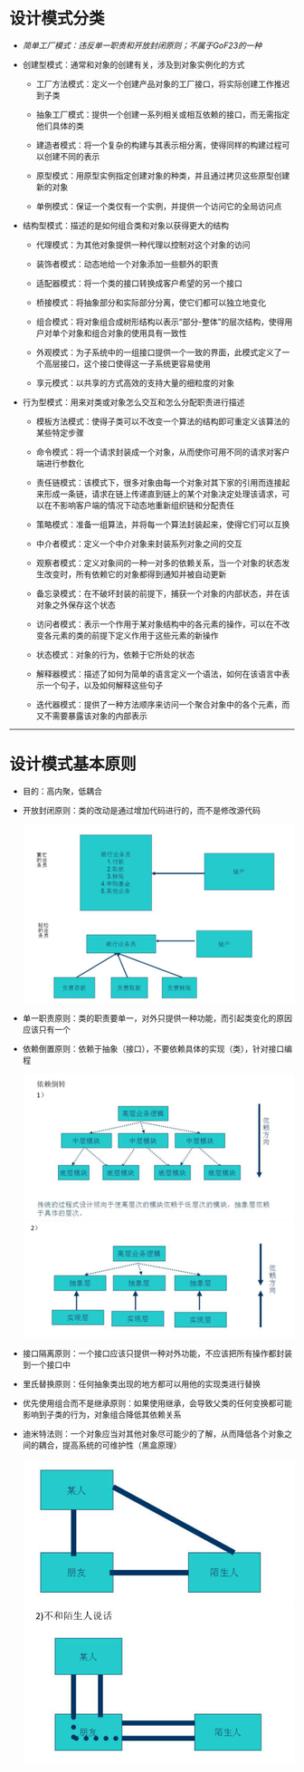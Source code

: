 # **设计模式分类**

- *简单工厂模式：违反单一职责和开放封闭原则；不属于GoF23的一种*

- 创建型模式：通常和对象的创建有关，涉及到对象实例化的方式

  - 工厂方法模式：定义一个创建产品对象的工厂接口，将实际创建工作推迟到子类

  - 抽象工厂模式：提供一个创建一系列相关或相互依赖的接口，而无需指定他们具体的类

  - 建造者模式：将一个复杂的构建与其表示相分离，使得同样的构建过程可以创建不同的表示

  - 原型模式：用原型实例指定创建对象的种类，并且通过拷贝这些原型创建新的对象

  - 单例模式：保证一个类仅有一个实例，并提供一个访问它的全局访问点

- 结构型模式：描述的是如何组合类和对象以获得更大的结构

  - 代理模式：为其他对象提供一种代理以控制对这个对象的访问

  - 装饰者模式：动态地给一个对象添加一些额外的职责

  - 适配器模式：将一个类的接口转换成客户希望的另一个接口

  - 桥接模式：将抽象部分和实际部分分离，使它们都可以独立地变化

  - 组合模式：将对象组合成树形结构以表示“部分-整体”的层次结构，使得用户对单个对象和组合对象的使用具有一致性

  - 外观模式：为子系统中的一组接口提供一个一致的界面，此模式定义了一个高层接口，这个接口使得这一子系统更容易使用

  - 享元模式：以共享的方式高效的支持大量的细粒度的对象

- 行为型模式：用来对类或对象怎么交互和怎么分配职责进行描述

  - 模板方法模式：使得子类可以不改变一个算法的结构即可重定义该算法的某些特定步骤

  - 命令模式：将一个请求封装成一个对象，从而使你可用不同的请求对客户端进行参数化

  - 责任链模式：该模式下，很多对象由每一个对象对其下家的引用而连接起来形成一条链，请求在链上传递直到链上的某个对象决定处理该请求，可以在不影响客户端的情况下动态地重新组织链和分配责任

  - 策略模式：准备一组算法，并将每一个算法封装起来，使得它们可以互换

  - 中介者模式：定义一个中介对象来封装系列对象之间的交互

  - 观察者模式：定义对象间的一种一对多的依赖关系，当一个对象的状态发生改变时，所有依赖它的对象都得到通知并被自动更新

  - 备忘录模式：在不破坏封装的前提下，捕获一个对象的内部状态，并在该对象之外保存这个状态

  - 访问者模式：表示一个作用于某对象结构中的各元素的操作，可以在不改变各元素的类的前提下定义作用于这些元素的新操作

  - 状态模式：对象的行为，依赖于它所处的状态

  - 解释器模式：描述了如何为简单的语言定义一个语法，如何在该语言中表示一个句子，以及如何解释这些句子

  - 迭代器模式：提供了一种方法顺序来访问一个聚合对象中的各个元素，而又不需要暴露该对象的内部表示

---

# **设计模式基本原则**

- 目的：高内聚，低耦合

- 开放封闭原则：类的改动是通过增加代码进行的，而不是修改源代码

    ![20220318212745](https://raw.githubusercontent.com/Be-A-God/Drawing-bed/main/note/20220318212745.png)

- 单一职责原则：类的职责要单一，对外只提供一种功能，而引起类变化的原因应该只有一个

- 依赖倒置原则：依赖于抽象（接口），不要依赖具体的实现（类），针对接口编程

    ![20220318212937](https://raw.githubusercontent.com/Be-A-God/Drawing-bed/main/note/20220318212937.png)
    ![20220318212949](https://raw.githubusercontent.com/Be-A-God/Drawing-bed/main/note/20220318212949.png)

- 接口隔离原则：一个接口应该只提供一种对外功能，不应该把所有操作都封装到一个接口中

- 里氏替换原则：任何抽象类出现的地方都可以用他的实现类进行替换

- 优先使用组合而不是继承原则：如果使用继承，会导致父类的任何变换都可能影响到子类的行为，对象组合降低其依赖关系

- 迪米特法则：一个对象应当对其他对象尽可能少的了解，从而降低各个对象之间的耦合，提高系统的可维护性（黑盒原理）

    ![20220318213112](https://raw.githubusercontent.com/Be-A-God/Drawing-bed/main/note/20220318213112.png)
    ![20220318213122](https://raw.githubusercontent.com/Be-A-God/Drawing-bed/main/note/20220318213122.png)